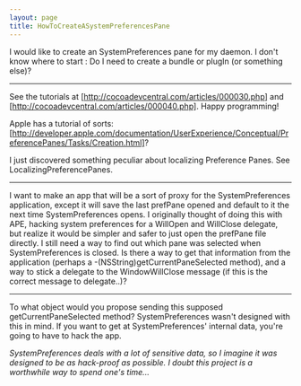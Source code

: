 ```yaml
---
layout: page
title: HowToCreateASystemPreferencesPane
---
```


I would like to create an SystemPreferences pane for my daemon. I don't know where to start : Do I need to create a bundle or plugIn (or something else)?

----
See the tutorials at [http://cocoadevcentral.com/articles/000030.php] and [http://cocoadevcentral.com/articles/000040.php]. Happy programming!

Apple has a tutorial of sorts: [http://developer.apple.com/documentation/UserExperience/Conceptual/PreferencePanes/Tasks/Creation.html]?

I just discovered something peculiar about localizing Preference Panes.  See LocalizingPreferencePanes.

----

I want to make an app that will be a sort of proxy for the SystemPreferences application, except it will save the last prefPane opened and default to it the next time SystemPreferences opens.  I originally thought of doing this with APE, hacking system preferences for a WillOpen and WillClose delegate, but realize it would be simpler and safer to just open the prefPane file directly. I still need a way to find out which pane was selected when SystemPreferences is closed.  Is there a way to get that information from the application (perhaps a     -(NSString)getCurrentPaneSelected method), and a way to stick a delegate to the WindowWillClose message (if this is the correct message to delegate..)?

----

To what object would you propose sending this supposed     getCurrentPaneSelected method? SystemPreferences wasn't designed with this in mind. If you want to get at SystemPreferences' internal data, you're going to have to hack the app.

*SystemPreferences deals with a lot of sensitive data, so I imagine it was designed to be as hack-proof as possible. I doubt this project is a worthwhile way to spend one's time...*

